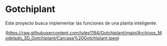 # Gotchiplant
Este proyecto busca implementar las funciones de una planta inteligente.

(https://raw.githubusercontent.com/jules1194/Gotchiplant/main/Archivos_Modelado_3D_Gotchiplant/Carcasa%20Gotchiplant.jpeg)
